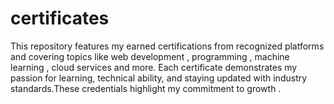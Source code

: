 # certificates
This repository features my earned certifications from recognized platforms and  covering topics like web development , programming , machine learning , cloud services  and more. Each certificate demonstrates my passion for learning, technical ability, and staying updated with industry standards.These credentials highlight my commitment to growth .
